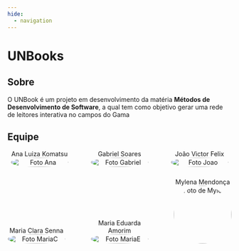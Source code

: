 ```yaml
---
hide:
  - navigation
---
```


# UNBooks

## Sobre

O UNBook é um projeto em desenvolvimento da matéria **Métodos de Desenvolvimento de Software**, a qual tem como objetivo gerar uma rede de leitores interativa no campos do Gama

## Equipe

<div style="display: flex; flex-direction: column; align-items: center; gap: 25px;">
    <div style="display: flex; align-items: end; justify-content: center; gap: 50px;">
        <div style="text-align: center;">
            Ana Luiza Komatsu
            <br/>
            <img src="https://github.com/luluaroeira.png" alt="Foto Ana" width="130px" height="50%" style="border-radius:50%"/>
        </div>
        <div style="text-align: center;">
            Gabriel Soares
            <br/>
            <img src="https://github.com/SAnjos3.png" alt="Foto Gabriel" width="130px" height="50%" style="border-radius:50%"/>
        </div>
        <div style="text-align: center;">
            João Victor Felix
            <br/>
            <img src="https://github.com/joaofmoreira.png" alt="Foto Joao" width="130px" height="50%" style="border-radius:50%"/>
        </div>
    </div>
    <div style="display: flex; align-items: end; justify-content: center; gap: 50px;">
        <div style="text-align: center;">
            Maria Clara Senna
            <br/>
            <img src="https://github.com/mclarasenaa.png" alt="Foto MariaC" width="130px" height="50%" style="border-radius:50%"/>
        </div>
        <div style="text-align: center;">
            Maria Eduarda Amorim
            <br/>
            <img src="https://github.com/pyramidsf.png" alt="Foto MariaE" width="130px" height="50%" style="border-radius:50%"/>
        </div>
        <div style="text-align: center;">
            Mylena Mendonça  
            <br/>
            <img src="https://github.com/mymendonca.png" alt="Foto de Mylena" width="130px" style="border-radius:50%" />
        </div>
    </div>
</div>

